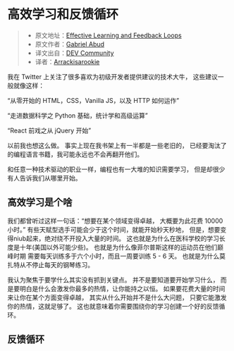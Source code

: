 # 高效学习和反馈循环

> - 原文地址：[Effective Learning and Feedback Loops](https://dev.to/g_abud/effective-learning-and-feedback-loops-1110)
> - 原文作者：[Gabriel Abud](https://dev.to/g_abud)
> - 译文出自：[DEV Community](https://dev.to/)
> - 译者：[Arrackisarookie](https://github.com/Arrackisarookie)

我在 Twitter 上关注了很多喜欢为初级开发者提供建议的技术大牛，
这些建议一般就像这样：

“从零开始的 HTML，CSS，Vanilla JS，以及 HTTP 如何运作”

“走进数据科学之 Python 基础，统计学和高级运算”

“React 前戏之从 jQuery 开始”

以前我也想这么做。
事实上现在我书架上有一半都是一些老旧的，
已经要淘汰了的编程语言书籍，我可能永远也不会再翻开他们。

和任意一种技术驱动的职业一样，编程也有一大堆的知识需要学习，
但是却很少有人告诉我们从哪里开始。

## 高效学习是个啥
我们都曾听过这样一句话：“想要在某个领域变得卓越，
大概要为此花费 10000 小时。”
有些天赋型选手可能会少于这个时间，就能开始秒天秒地，
但是，想要变得niub起来，绝对绕不开投入大量的时间。
这也就是为什么在医科学校的学习长度是十年(美国以外可能少些)。
也就是为什么像菲尔普斯这样的运动员在他们巅峰时期
需要每天训练多于六个小时，而且一周要训练 5 - 6 天。
也就是为什么莫扎特从不停止每天的钢琴练习。

我认为聚焦于要学什么其实没有抓到关键点。
并不是要知道要开始学习什么，
而是要明白是什么会激发你最多的热情，让你能持之以恒。
如果要花费大量的时间来让你在某个方面变得卓越，
其实从什么开始并不是什么大问题，
只要它能激发你的热情，这就足够了。
这也就意味着你需要围绕你的学习创建一个好的反馈循环。

## 反馈循环
